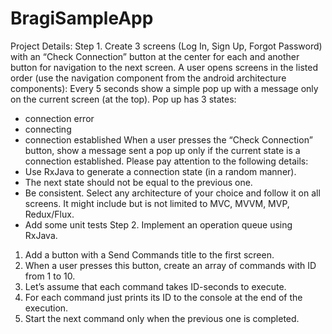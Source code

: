 # BragiSampleApp

Project Details:
Step 1.
Create 3 screens (Log In, Sign Up, Forgot Password) with an “Check Connection” button at the
center for each and another button for navigation to the next screen. A user opens screens in
the listed order (use the navigation component from the android architecture components):
Every 5 seconds show a simple pop up with a message only on the current screen (at the top).
Pop up has 3 states:
- connection error
- connecting
- connection established
When a user presses the “Check Connection” button, show a message sent a pop up
only if the current state is a connection established.
Please pay attention to the following details:
- Use RxJava to generate a connection state (in a random manner).
- The next state should not be equal to the previous one.
- Be consistent. Select any architecture of your choice and follow it on all screens. It
might include but is not limited to MVC, MVVM, MVP, Redux/Flux.
- Add some unit tests
Step 2. Implement an operation queue using RxJava.
1. Add a button with a Send Commands title to the first screen.
2. When a user presses this button, create an array of commands with ID from 1 to 10.
3. Let’s assume that each command takes ID-seconds to execute.
4. For each command just prints its ID to the console at the end of the execution.
5. Start the next command only when the previous one is completed.
